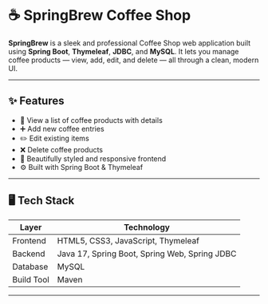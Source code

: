 # ☕ SpringBrew Coffee Shop

**SpringBrew** is a sleek and professional Coffee Shop web application built using **Spring Boot**, **Thymeleaf**, **JDBC**, and **MySQL**. It lets you manage coffee products — view, add, edit, and delete — all through a clean, modern UI.

---

## ✨ Features

- 🧾 View a list of coffee products with details
- ➕ Add new coffee entries
- ✏️ Edit existing items
- ❌ Delete coffee products
- 🎨 Beautifully styled and responsive frontend
- ⚙️ Built with Spring Boot & Thymeleaf

---

## 🖥️ Tech Stack

| Layer      | Technology                         |
|------------|-------------------------------------|
| Frontend   | HTML5, CSS3, JavaScript, Thymeleaf |
| Backend    | Java 17, Spring Boot, Spring Web, Spring JDBC |
| Database   | MySQL                              |
| Build Tool | Maven                              |

---
